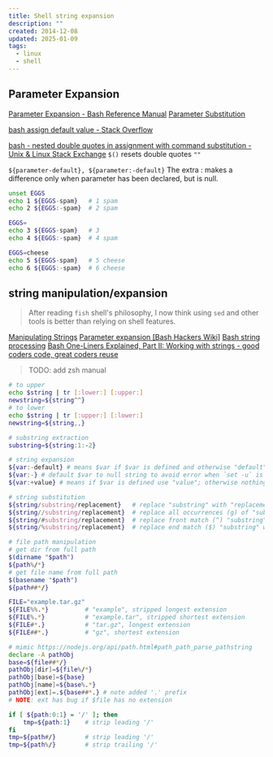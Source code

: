 ```yaml
---
title: Shell string expansion
description: ""
created: 2014-12-08
updated: 2025-01-09
tags:
  - linux
  - shell
---
```


## Parameter Expansion

[Parameter Expansion - Bash Reference Manual](http://www.gnu.org/software/bash/manual/bash.html#Shell-Parameter-Expansion)
[Parameter Substitution](https://tldp.org/LDP/abs/html/parameter-substitution.html)

[bash assign default value - Stack Overflow](https://stackoverflow.com/a/26899206)

[bash - nested double quotes in assignment with command substitution - Unix & Linux Stack Exchange](https://unix.stackexchange.com/questions/289574/nested-double-quotes-in-assignment-with-command-substitution) `$()` resets double quotes `""`

`${parameter-default}, ${parameter:-default}`
The extra : makes a difference only when parameter has been declared, but is null.

```bash
unset EGGS
echo 1 ${EGGS-spam}   # 1 spam
echo 2 ${EGGS:-spam}  # 2 spam

EGGS=
echo 3 ${EGGS-spam}   # 3
echo 4 ${EGGS:-spam}  # 4 spam

EGGS=cheese
echo 5 ${EGGS-spam}   # 5 cheese
echo 6 ${EGGS:-spam}  # 6 cheese
```

## string manipulation/expansion

> After reading `fish` shell's philosophy, I now think using `sed` and other tools is better than relying on shell features.

[Manipulating Strings](https://tldp.org/LDP/abs/html/string-manipulation.html)
[Parameter expansion [Bash Hackers Wiki]](https://wiki.bash-hackers.org/syntax/pe)
[Bash string processing](https://aty.sdsu.edu/bibliog/latex/debian/bash.html)
[Bash One-Liners Explained, Part II: Working with strings - good coders code, great coders reuse](http://www.catonmat.net/blog/bash-one-liners-explained-part-two/)

> TODO: add zsh manual

```sh
# to upper
echo $string | tr [:lower:] [:upper:]
newstring=${string^^}
# to lower
echo $string | tr [:upper:] [:lower:]
newstring=${string,,}

# substring extraction
substring=${string:1:-2}

# string expansion
${var:-default} # means $var if $var is defined and otherwise "default"
${var:-} # default $var to null string to avoid error when `set -u` is used
${var:+value} # means if $var is defined use "value"; otherwise nothing

# string substitution
${string/substring/replacement}   # replace "substring" with "replacement"
${string//substring/replacement}  # replace all occurrences (g) of "substring" with "replacement"
${string/#substring/replacement}  # replace front match (^) "substring" with "replacement"
${string/%substring/replacement}  # replace end match ($) "substring" with "replacement"

# file path manipulation
# get dir from full path
$(dirname "$path")
${path%/*}
# get file name from full path
$(basename "$path")
${path##*/}

FILE="example.tar.gz"
${FILE%%.*}          # "example", stripped longest extension
${FILE%.*}           # "example.tar", stripped shortest extension
${FILE#*.}           # "tar.gz", longest extension
${FILE##*.}          # "gz", shortest extension

# mimic https://nodejs.org/api/path.html#path_path_parse_pathstring
declare -A pathObj
base=${file##*/}
pathObj[dir]=${file%/*}
pathObj[base]=${base}
pathObj[name]=${base%.*}
pathObj[ext]=.${base##*.} # note added '.' prefix
# NOTE: ext has bug if $file has no extension

if [ ${path:0:1} = '/' ]; then
    tmp=${path:1}    # strip leading '/'
fi
tmp=${path#/}        # strip leading '/'
tmp=${path%/}        # strip trailing '/'
```
